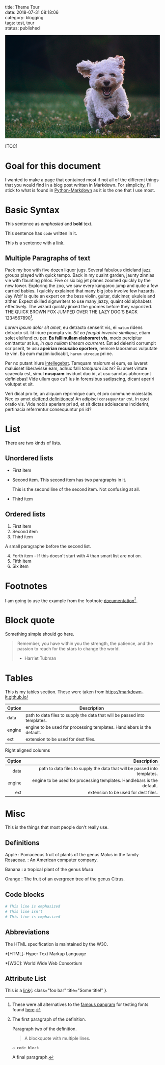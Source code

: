 title: Theme Tour  
date: 2018-07-31 08:18:06  
category: blogging  
tags: test, tour  
status: published    

![Example of a large image. Puppy running to camera.](/images/joe-caione-781415-unsplash.jpg "Photo by Joe Caione on Unsplash.")

[TOC]

# Goal for this document
I wanted to make a page that contained most if not all of the different things that you would find in a blog post written in Markdown. For simplicity, I'll stick to what is found in [Python-Markdown][pm] as it is the one that I use most.

[pm]: https://python-markdown.github.io/ "A Python implementation of John Gruber's Markdown."

# Basic Syntax

This sentence as *emphasied* and **bold** text.

This sentence has `code` written in it.

This is a sentence with a [link](https://duckduckgo.com "The search engine that doesn't track you. ").

## Multiple Paragraphs of text
Pack my box with five dozen liquor jugs. Several fabulous dixieland jazz groups played with quick tempo. Back in my quaint garden, jaunty zinnias vie with flaunting phlox. Five or six big jet planes zoomed quickly by the new tower. Exploring the zoo, we saw every kangaroo jump and quite a few carried babies. I quickly explained that many big jobs involve few hazards. Jay Wolf is quite an expert on the bass violin, guitar, dulcimer, ukulele and zither. Expect skilled signwriters to use many jazzy, quaint old alphabets effectively. The wizard quickly jinxed the gnomes before they vaporized. THE QUICK BROWN FOX JUMPED OVER THE LAZY DOG'S BACK 1234567890[^alternatives].

[^alternatives]: These were all alternatives to the [famous pangram](https://en.wikipedia.org/wiki/The_quick_brown_fox_jumps_over_the_lazy_dog "From Wikipedia, the free encyclopedia") for testing fonts found [here](https://wookiecode.blogspot.com/2012/05/handwriting-aids-and-links-to-lesson.html "Alternatives to: The quick brown fox jumps over the lazy dog."). 

*Lorem ipsum dolor sit amet*, eu detracto senserit vis, ei `natum` ridens detracto sit. Id iriure prompta vix. _Sit ea feugiat invenire similique_, etiam solet eleifend cu per. **Ea falli nullam elaboraret vis**, modo percipitur omittantur at ius, _in quo nullam timeam ocurreret_. Est ad deleniti corrumpit scripserit, te usu **apeirian recusabo oportere**, nemore laboramus vulputate te vim. Ea eum mazim iudicabit, `harum utroque` pri ne.

Per no putant iriure [intellegebat](#). Tamquam maiorum ei eum, ea iuvaret maluisset liberavisse eam, adhuc falli _tamquam ius te?_ Eu amet virtute scaevola est, simul **nusquam** invidunt duo id, at usu sanctus abhorreant definiebas! Vide ullum quo cu? Ius in forensibus sadipscing, dicant aperiri volutpat et sit.

Veri dicat pro te, an aliquam reprimique cum, et pro commune maiestatis. Nec ex amet [eleifend definitiones](#)! An adipisci `consequuntur` est. In quot oratio vis. Vide nobis aperiam pri ad, et sit dictas adolescens inciderint, pertinacia referrentur consequuntur pri id?


# List
There are two kinds of lists.

## Unordered lists

+ First item
+ Second item. This second item has two paragraphs in it.

    This is the second line of the second item. Not confusing at all.
	
+ Third item

## Ordered lists

1. First item
2. Second item
3. Third item

A small paragraphe before the second list.

4. Forth item - If this doesn't start with 4 than smart list are not on.
5. Fifth item
6. Six item

# Footnotes
I am going to use the example from the footnote [documentation](https://python-markdown.github.io/extensions/footnotes/ "The Footnotes extension adds syntax for defining footnotes in Markdown documents.")[^footnote]. 

[^footnote]:
    The first paragraph of the definition.

    Paragraph two of the definition.

    > A blockquote with
    > multiple lines.

        a code block

    A final paragraph.

# Block quote
Something simple should go here.

> Remember, you have within you the strength, the patience, and the passion to reach for the stars to change the world.
> - Harriet Tubman

# Tables
This is my tables section. These were taken from https://markdown-it.github.io/

| Option | Description |
| ------ | ----------- |
| data   | path to data files to supply the data that will be passed into templates. |
| engine | engine to be used for processing templates. Handlebars is the default. |
| ext    | extension to be used for dest files. |

Right aligned columns

| Option | Description |
| ------:| -----------:|
| data   | path to data files to supply the data that will be passed into templates. |
| engine | engine to be used for processing templates. Handlebars is the default. |
| ext    | extension to be used for dest files. |

# Misc
This is the things that most people don't really use.

## Definitions

Apple
:   Pomaceous fruit of plants of the genus Malus in 
    the family Rosaceae.
:   An American computer company.

Banana
:   a tropical plant of the genus _Musa_

Orange
:   The fruit of an evergreen tree of the genus Citrus.

## Code blocks

```python hl_lines="1 3"
# This line is emphasized
# This line isn't
# This line is emphasized
```

## Abbreviations
The HTML specification is maintained by the W3C.

*[HTML]: Hyper Text Markup Language

*[W3C]:  World Wide Web Consortium

## Attribute List
This is a [link](http://example.com){: class="foo bar" title="Some title!" }.
